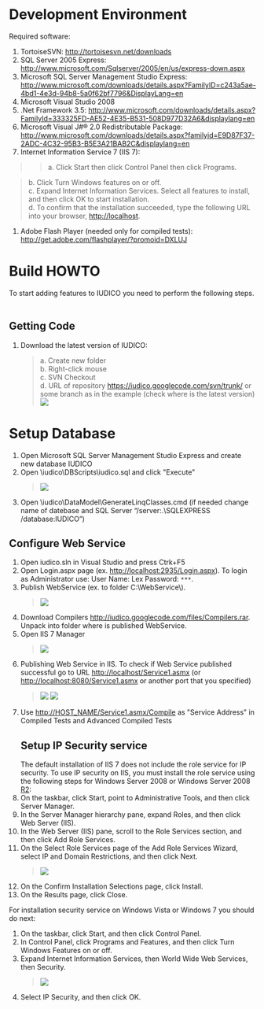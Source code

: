 # Development Environment #

Required software:
  1. TortoiseSVN: http://tortoisesvn.net/downloads
  1. SQL Server 2005 Express: http://www.microsoft.com/Sqlserver/2005/en/us/express-down.aspx
  1. Microsoft SQL Server Management Studio Express: http://www.microsoft.com/downloads/details.aspx?FamilyID=c243a5ae-4bd1-4e3d-94b8-5a0f62bf7796&DisplayLang=en
  1. Microsoft Visual Studio 2008
  1. .Net Framework 3.5: http://www.microsoft.com/downloads/details.aspx?FamilyId=333325FD-AE52-4E35-B531-508D977D32A6&displaylang=en
  1. Microsoft Visual J#® 2.0 Redistributable Package: http://www.microsoft.com/downloads/details.aspx?familyid=E9D87F37-2ADC-4C32-95B3-B5E3A21BAB2C&displaylang=en
  1. Internet Information Service 7 (IIS 7):
> > a. Click Start then click Control Panel then click Programs.      <br>
<blockquote>b. Click Turn Windows features on or off.      <br>
c. Expand Internet Information Services. Select all features to install, and then click OK to start installation.      <br>
d. To confirm that the installation succeeded, type the following URL into your browser, <a href='http://localhost'>http://localhost</a>.     <br>
</blockquote><ol><li>Adobe Flash Player (needed only for compiled tests): <a href='http://get.adobe.com/flashplayer/?promoid=DXLUJ'>http://get.adobe.com/flashplayer/?promoid=DXLUJ</a></li></ol>



<h1>Build HOWTO</h1>

To start adding features to IUDICO you need to perform the following steps.<br>
<br>
<h2>Getting Code</h2>

<ol><li>Download the latest version of IUDICO:<br>
<blockquote>a. Create new folder <br>
b. Right-click mouse <br>
c. SVN Checkout <br>
d. URL of repository <a href='https://iudico.googlecode.com/svn/trunk/'>https://iudico.googlecode.com/svn/trunk/</a> or some branch as in the example (check where is the latest version) <br>
<img src='http://img341.imageshack.us/img341/5996/70008924.jpg' /></blockquote></li></ol>

<h1>Setup Database</h1>
<ol><li>Open Microsoft SQL Server Management Studio Express and create new database IUDICO<br>
</li><li>Open \iudico\DBScripts\iudico.sql and click "Execute"<br>
<blockquote><img src='http://img709.imageshack.us/img709/7117/92598931.jpg' />
</blockquote></li><li>Open \iudico\DataModel\GenerateLinqClasses.cmd (if needed change name of datebase and SQL Server “/server:.\SQLEXPRESS /database:IUDICO”)</li></ol>

<h2>Configure Web Service</h2>
<ol><li>Open iudico.sln in Visual Studio and press Ctrk+F5<br>
</li><li>Open Login.aspx page (ex. <a href='http://localhost:2935/Login.aspx'>http://localhost:2935/Login.aspx</a>). To login as Administrator use: User Name: Lex Password: <code>***</code>.<br>
</li><li>Publish WebService (ex. to folder C:\WebService\).<br>
<blockquote><img src='http://img69.imageshack.us/img69/599/37697356.jpg' />
</blockquote></li><li>Download Compilers <a href='http://iudico.googlecode.com/files/Compilers.rar'>http://iudico.googlecode.com/files/Compilers.rar</a>. Unpack into folder where is published WebService.<br>
</li><li>Open IIS 7 Manager<br>
<blockquote><img src='http://img168.imageshack.us/img168/7682/47194024.jpg' />
</blockquote></li><li>Publishing Web Service in IIS. To check if Web Service published successful go to URL <a href='http://localhost/Service1.asmx'>http://localhost/Service1.asmx</a> (or <a href='http://localhost:8080/Service1.asmx'>http://localhost:8080/Service1.asmx</a> or another port that you specified)<br>
<blockquote><img src='http://img682.imageshack.us/img682/8833/63975742.jpg' />
<img src='http://img94.imageshack.us/img94/9700/38862181.jpg' />
</blockquote></li><li>Use <a href='http://HOST_NAME/Service1.asmx/Compile'>http://HOST_NAME/Service1.asmx/Compile</a> as "Service Address" in Compiled Tests and Advanced Compiled Tests<br>
<h2>Setup IP Security service</h2>
The default installation of IIS 7 does not include the role service for IP security. To use IP security on IIS, you must install the role service using the following steps for Windows Server 2008 or Windows Server 2008 <a href='https://code.google.com/p/iudico/source/detail?r=2'>R2</a>:<br>
</li><li>On the taskbar, click Start, point to Administrative Tools, and then click Server Manager.<br>
</li><li>In the Server Manager hierarchy pane, expand Roles, and then click Web Server (IIS).<br>
</li><li>In the Web Server (IIS) pane, scroll to the Role Services section, and then click Add Role Services.<br>
</li><li>On the Select Role Services page of the Add Role Services Wizard, select IP and Domain Restrictions, and then click Next.<br>
<blockquote><img src='http://i1.iis.net/resources/images/configreference/ipSecurity_setup_1.png' />
</blockquote></li><li>On the Confirm Installation Selections page, click Install.<br>
</li><li>On the Results page, click Close.</li></ol>

For installation security service on Windows Vista or Windows 7 you should do next:<br>
<ol><li>On the taskbar, click Start, and then click Control Panel.<br>
</li><li>In Control Panel, click Programs and Features, and then click Turn Windows Features on or off.<br>
</li><li>Expand Internet Information Services, then World Wide Web Services, then Security.<br>
<blockquote><img src='http://i2.iis.net/resources/images/configreference/ipSecurity_setup_2.png' />
</blockquote></li><li>Select IP Security, and then click OK.</li></ol>
